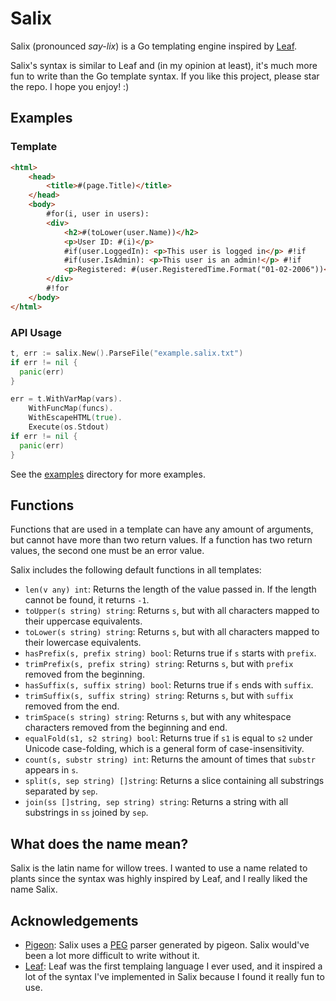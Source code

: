 # Salix

Salix (pronounced *say-lix*) is a Go templating engine inspired by [Leaf](https://github.com/vapor/leaf).

Salix's syntax is similar to Leaf and (in my opinion at least), it's much more fun to write than the Go template syntax. If you like this project, please star the repo. I hope you enjoy! :)

## Examples

### Template

```html
<html>
    <head>
        <title>#(page.Title)</title>
    </head>
    <body>
        #for(i, user in users):
        <div>
            <h2>#(toLower(user.Name))</h2>
            <p>User ID: #(i)</p>
            #if(user.LoggedIn): <p>This user is logged in</p> #!if
            #if(user.IsAdmin): <p>This user is an admin!</p> #!if
            <p>Registered: #(user.RegisteredTime.Format("01-02-2006"))</p>
        </div>
        #!for
    </body>
</html>
```

### API Usage

```go
t, err := salix.New().ParseFile("example.salix.txt")
if err != nil {
  panic(err)
}

err = t.WithVarMap(vars).
    WithFuncMap(funcs).
    WithEscapeHTML(true).
    Execute(os.Stdout)
if err != nil {
  panic(err)
}
```

See the [examples](examples) directory for more examples.

## Functions

Functions that are used in a template can have any amount of arguments, but cannot have more than two return values. If a function has two return values, the second one must be an error value.

Salix includes the following default functions in all templates:

- `len(v any) int`: Returns the length of the value passed in. If the length cannot be found, it returns `-1`.
- `toUpper(s string) string`: Returns `s`, but with all characters mapped to their uppercase equivalents.
- `toLower(s string) string`: Returns `s`, but with all characters mapped to their lowercase equivalents.
- `hasPrefix(s, prefix string) bool`: Returns true if `s` starts with `prefix`.
- `trimPrefix(s, prefix string) string`: Returns `s`, but with `prefix` removed from the beginning.
- `hasSuffix(s, suffix string) bool`: Returns true if `s` ends with `suffix`.
- `trimSuffix(s, suffix string) string`: Returns `s`, but with `suffix` removed from the end.
- `trimSpace(s string) string`: Returns `s`, but with any whitespace characters removed from the beginning and end.
- `equalFold(s1, s2 string) bool`: Returns true if `s1` is equal to `s2` under Unicode case-folding, which is a general form of case-insensitivity.
- `count(s, substr string) int`: Returns the amount of times that `substr` appears in `s`.
- `split(s, sep string) []string`: Returns a slice containing all substrings separated by `sep`.
- `join(ss []string, sep string) string`: Returns a string with all substrings in `ss` joined by `sep`.

## What does the name mean?

Salix is the latin name for willow trees. I wanted to use a name related to plants since the syntax was highly inspired by Leaf, and I really liked the name Salix.

## Acknowledgements

- [Pigeon](https://github.com/mna/pigeon): Salix uses a [PEG](https://en.wikipedia.org/wiki/Parsing_expression_grammar) parser generated by pigeon. Salix would've been a lot more difficult to write without it.
- [Leaf](https://github.com/vapor/leaf): Leaf was the first templaing language I ever used, and it inspired a lot of the syntax I've implemented in Salix because I found it really fun to use.

